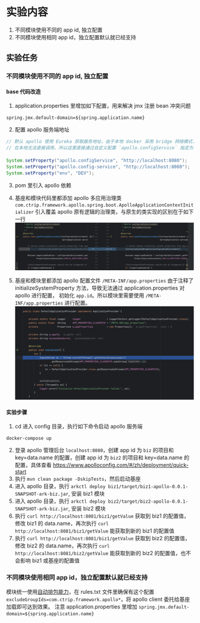 # 实验内容


1. 不同模块使用不同的 app id, 独立配置
2. 不同模块使用相同 app id，独立配置默认就已经支持

## 实验任务
### 不同模块使用不同的 app id, 独立配置
#### base 代码改造
1. application.properties 里增加如下配置，用来解决 jmx 注册 bean 冲突问题
```properties
spring.jmx.default-domain=${spring.application.name}
```
2. 配置 apollo 服务端地址
```java
// 默认 apollo 使用 Eureka 获取服务地址，由于本地 docker 采用 bridge 网络模式，通过 Eureka 获取到的是虚拟子网服务地址
// 在本地无法直接调用，所以这里直接通过自定义配置 `apollo.configService` 指定为 localhost

System.setProperty("apollo.configService", "http://localhost:8080");
System.setProperty("apollo.config-service", "http://localhost:8080");
System.setProperty("env", "DEV");
```
3. pom 里引入 apollo 依赖

4. 基座和模块代码里都添加 apollo 多应用治理类 `com.ctrip.framework.apollo.spring.boot.ApolloApplicationContextInitializer`
引入覆盖 apollo 原有逻辑的治理类，与原生的类实现的区别在于如下一行
![diff.png](imgs/diff.png)
5. 基座和模块里都添加 apollo 配置文件 `/META-INF/app.properties`
由于注释了 initializeSystemProperty 方法，导致无法通过 application.properties 对 apollo 进行配置， 初始化 `app.id`。所以模块里需要使用 `/META-INF/app.properties` 进行配置。
![init.png](imgs/init.png)

#### 实验步骤
1. cd 进入 config 目录，执行如下命令启动 apollo 服务端
```shell
docker-compose up
```
2. 登录 apollo 管理后台 `localhost:8080`，创建 app id 为 `biz` 的项目和 key=data.name 的配置，创建 app id 为 `biz2` 的项目和 key=data.name 的配置，具体查看 https://www.apolloconfig.com/#/zh/deployment/quick-start
3. 执行 `mvn clean package -DskipTests`，然后启动基座
4. 进入 apollo 目录，执行 `arkctl deploy biz1/target/biz1-apollo-0.0.1-SNAPSHOT-ark-biz.jar`, 安装 biz1 模块
5. 进入 apollo 目录，执行 `arkctl deploy biz2/target/biz2-apollo-0.0.1-SNAPSHOT-ark-biz.jar`, 安装 biz2 模块
6. 执行 `curl http://localhost:8081/biz1/getValue` 获取到 biz1 的配置值，修改 biz1 的 data.name，再次执行 `curl http://localhost:8081/biz1/getValue` 能获取到新的 biz1 的配置值
7. 执行 `curl http://localhost:8081/biz1/getValue` 获取到 biz2 的配置值，修改 biz2 的 data.name，再次执行 `curl http://localhost:8081/biz2/getValue` 能获取到新的 biz2 的配置值，也不会影响 biz1 或基座的配置值



### 不同模块使用相同 app id，独立配置默认就已经支持
模块统一使用[自动排包能力](https://sofaserverless.gitee.io/docs/tutorials/module-development/module-slimming/#%E4%B8%80%E9%94%AE%E8%87%AA%E5%8A%A8%E7%98%A6%E8%BA%AB)，在 rules.txt 文件里确保有这个配置 `excludeGroupIds=com.ctrip.framework.apollo*`，将 apollo client 委托给基座加载即可达到效果。
注意 application.properties 里增加 `spring.jmx.default-domain=${spring.application.name}`
